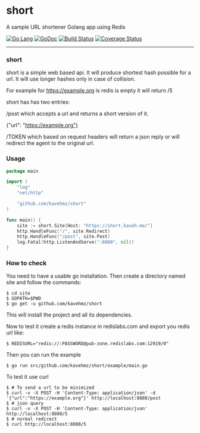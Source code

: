 # short
A sample URL shortener Golang app using Redis

[![Go Lang](http://kavehmz.github.io/static/gopher/gopher-front.svg)](https://golang.org/)
[![GoDoc](https://godoc.org/github.com/kavehmz/short?status.svg)](https://godoc.org/github.com/kavehmz/short)
[![Build Status](https://travis-ci.org/kavehmz/short.svg?branch=master)](https://travis-ci.org/kavehmz/short)
[![Coverage Status](https://coveralls.io/repos/github/kavehmz/short/badge.svg?branch=master)](https://coveralls.io/github/kavehmz/short?branch=master)

---
### short
short is a simple web based api. It will produce shortest hash possible for a url. It will use longer hashes only in case of collision.

For example for https://example.org is redis is empty it will return /5

short has has two entries:

/post which accepts a url and returns a short version of it.

{"url": "https://example.org"}

/TOKEN which based on request headers will return a json reply or will redirect the agent to the original url.

### Usage

```go
package main

import (
	"log"
	"net/http"

	"github.com/kavehmz/short"
)

func main() {
	site := short.Site{Host: "https://short.kaveh.me/"}
	http.HandleFunc("/", site.Redirect)
	http.HandleFunc("/post", site.Post)
	log.Fatal(http.ListenAndServe(":8080", nil))
}

```

### How to check

You need to have a usable go installation. Then create a directory named site and follow the commands:

```
$ cd site
$ GOPATH=$PWD
$ go get -u github.com/kavehmz/short
```

This will install the project and all its dependencies.

Now to test it create a redis instance in redislabs.com and export you redis url like:

```$ REDISURL="redis://:PASSWORD@pub-zone.redislabs.com:12919/0"```

Then you can run the example

```$ go run src/github.com/kavehmz/short/example/main.go```

To test it use curl

```
$ # To send a url to be minimized
$ curl -v -X POST -H 'Content-Type: application/json' -d '{"url":"https://example.org"}' http://localhost:8080/post
$ # json query
$ curl -v -X POST -H 'Content-Type: application/json'  http://localhost:8080/5
$ # normal redirect
$ curl http://localhost:8080/5
```
